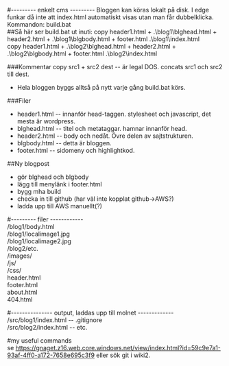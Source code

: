 #--------- enkelt cms --------- 
Bloggen kan köras lokalt på disk. I edge funkar då inte att index.html automatiskt visas utan man får dubbelklicka.
Kommandon: build.bat  
##Så här ser build.bat ut inuti:
copy header1.html + .\blog1\blghead.html + header2.html + .\blog1\blgbody.html + footer.html .\blog1\index.html  
copy header1.html + .\blog2\blghead.html + header2.html + .\blog2\blgbody.html + footer.html .\blog2\index.html  

###Kommentar
copy src1 + src2 dest -- är legal DOS. concats src1 och src2 till dest.
* Hela bloggen byggs alltså på nytt varje gång build.bat körs.

###Filer
* header1.html -- innanför head-taggen. stylesheet och javascript, det mesta är wordpress.
* blghead.html -- titel och metataggar. hamnar innanför head.
* header2.html -- body och nedåt. Övre delen av sajtstrukturen.
* blgbody.html -- detta är bloggen.
* footer.html -- sidomeny och highlightkod.

##Ny blogpost
* gör blghead och blgbody
* lägg till menylänk i footer.html
* bygg mha build
* checka in till github (har väl inte kopplat github->AWS?)
* ladda upp till AWS manuellt(?)

#--------- filer ------------  
/blog1/body.html  
/blog1/localimage1.jpg  
/blog1/localimage2.jpg  
/blog2/etc.  
/images/  
/js/  
/css/  
header.html  
footer.html  
about.html  
404.html  
  
#--------------- output, laddas upp till molnet -------------  
/src/blog1/index.html -- .gitignore  
/src/blog2/index.html -- etc.  
  
  
  
#my useful commands  
se https://gnaget.z16.web.core.windows.net/view/index.html?id=59c9e7a1-93af-4ff0-a172-7658e695c3f9
eller sök git i wiki2.
